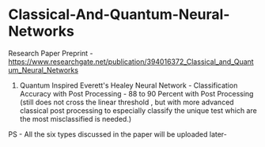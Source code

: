 # Classical-And-Quantum-Neural-Networks

Research Paper Preprint - https://www.researchgate.net/publication/394016372_Classical_and_Quantum_Neural_Networks

1. Quantum Inspired Everett's Healey Neural Network - Classification Accuracy with Post Processing - 88 to 90 Percent with Post Processing
   (still does not cross the linear threshold , but with more advanced classical post processing to especially classify the unique test which are the        most misclassified is needed.)

PS - All the six types discussed in the paper will be uploaded later- 
